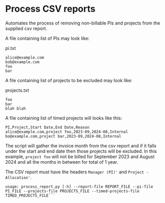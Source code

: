 # Process CSV reports

Automates the process of removing non-billable PIs and projects from the supplied csv report.

A file containing list of PIs may look like:

pi.txt
```
alice@example.com
bob@example.com
foo
bar
```

A file containing list of projects to be excluded may look like:

projects.txt
```
foo
bar
blah blah
```

A file containing list of timed projects will looks like this:
```
PI,Project,Start Date,End Date,Reason
alice@example.com,project foo,2023-09,2024-08,Internal
bo@example.com,project bar,2023-09,2024-08,Internal
```

The script will gather the invoice month from the csv report and if it falls under the start and end date then those projects will be excluded.
In this example, `project foo` will not be billed for September 2023 and August 2024 and all the months in between for total of 1 year.

The CSV report must have the headers `Manager (PI)'` and `Project - Allocation'`.

```
usage: process_report.py [-h] --report-file REPORT_FILE --pi-file PI_FILE --projects-file PROJECTS_FILE --timed-projects-file TIMED_PROJECTS_FILE```

